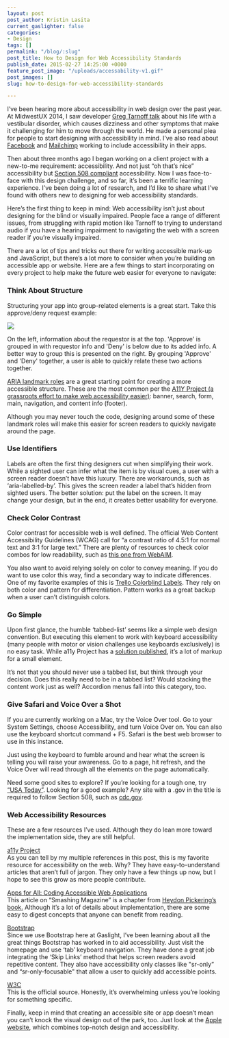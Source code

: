 ```yaml
---
layout: post
post_author: Kristin Lasita
current_gaslighter: false
categories:
- Design
tags: []
permalink: "/blog/:slug"
post_title: How to Design for Web Accessibility Standards
publish_date: 2015-02-27 14:25:00 +0000
feature_post_image: "/uploads/accessability-v1.gif"
post_images: []
slug: how-to-design-for-web-accessibility-standards

---
```

I’ve been hearing more about accessibility in web design over the past year. At MidwestUX 2014, I saw developer [Greg Tarnoff talk](https://vimeo.com/110360523) about his life with a vestibular disorder, which causes dizziness and other symptoms that make it challenging for him to move through the world. He made a personal plea for people to start designing with accessibility in mind. I’ve also read about [Facebook](http://www.wired.com/2015/02/meet-team-makes-possible-blind-use-facebook/) and [Mailchimp](http://theuxreader.com/) working to include accessibility in their apps. 

Then about three months ago I began working on a client project with a new-to-me requirement: accessibility. And not just “oh that’s nice” accessibility but [Section 508 compliant](http://www.section508.gov/) accessibility. Now I was face-to-face with this design challenge, and so far, it’s been a terrific learning experience. I’ve been doing a lot of research, and I’d like to share what I’ve found with others new to designing for web accessibility standards.

Here’s the first thing to keep in mind: Web accessibility isn’t just about designing for the blind or visually impaired. People face a range of different issues, from struggling with rapid motion like Tarnoff to trying to understand audio if you have a hearing impairment to navigating the web with a screen reader if you’re visually impaired.  

There are a lot of tips and tricks out there for writing accessible mark-up and JavaScript, but there’s a lot more to consider when you’re building an accessible app or website. Here are a few things to start incorporating on every project to help make the future web easier for everyone to navigate:

### Think About Structure
Structuring your app into group-related elements is a great start. Take this approve/deny request example:

![](https://gaslight-blog.s3.amazonaws.com/random-images/approvedeny-access-updated.jpg)

On the left, information about the requestor is at the top. 'Approve' is grouped in with requestor info and 'Deny' is below due to its added info. A better way to group this is presented on the right. By grouping 'Approve' and 'Deny' together, a user is able to quickly relate these two actions together.

[ARIA landmark roles](http://a11yproject.com/posts/aria-landmark-roles/) are a great starting point for creating a more accessible structure. These are the most common per the [A11Y Project (a grassroots effort to make web accessibility easier)](http://a11yproject.com/): banner, search, form, main, navigation, and content info (footer). 

Although you may never touch the code, designing around some of these landmark roles will make this easier for screen readers to quickly navigate around the page.

### Use Identifiers
Labels are often the first thing designers cut when simplifying their work. While a sighted user can infer what the item is by visual cues, a user with a screen reader doesn’t have this luxury. There are workarounds, such as ‘aria-labelled-by’. This gives the screen reader a label that’s hidden from sighted users. The better solution: put the label on the screen. It may change your design, but in the end, it creates better usability for everyone.

### Check Color Contrast
Color contrast for accessible web is well defined. The official Web Content Accessibility Guidelines (WCAG) call for “a contrast ratio of 4.5:1 for normal text and 3:1 for large text.” There are plenty of resources to check color combos for low readability, such as [this one from WebAIM](http://webaim.org/resources/contrastchecker/).

You also want to avoid relying solely on color to convey meaning. If you do want to use color this way, find a secondary way to indicate differences. One of my favorite examples of this is [Trello Colorblind Labels](http://littlebigdetails.com/post/35775193711/trello-color-blind-friendly-mode-makes). They rely on both color and pattern for differentiation. Pattern works as a great backup when a user can’t distinguish colors.

### Go Simple
Upon first glance, the humble ‘tabbed-list’ seems like a simple web design convention. But executing this element to work with keyboard accessibility (many people with motor or vision challenges use keyboards exclusively) is no easy task. While a11y Project has a [solution published](http://codepen.io/svinkle/pen/edmDF), it’s a lot of markup for a small element.

It’s not that you should never use a tabbed list, but think through your decision. Does this really need to be in a tabbed list? Would stacking the content work just as well? Accordion menus fall into this category, too.

### Give Safari and Voice Over a Shot
If you are currently working on a Mac, try the Voice Over tool. Go to your System Settings, choose Accessibility, and turn Voice Over on. You can also use the keyboard shortcut command + F5. Safari is the best web browser to use in this instance.

Just using the keyboard to fumble around and hear what the screen is telling you will raise your awareness. Go to a page, hit refresh, and the Voice Over will read through all the elements on the page automatically.

Need some good sites to explore? If you’re looking for a tough one, try [“USA Today”](http://www.usatoday.com/story/news/2015/02/23/inspiration-nation-frozen-commute/23893555/). Looking for a good example? Any site with a .gov in the title is required to follow Section 508, such as [cdc.gov](http://www.cdc.gov/).

### Web Accessibility Resources
These are a few resources I’ve used. Although they do lean more toward the implementation side, they are still helpful.

[a11y Project](http://a11yproject.com/)
<br>As you can tell by my multiple references in this post, this is my favorite resource for accessibility on the web. Why? They have easy-to-understand articles that aren’t full of jargon. They only have a few things up now, but I hope to see this grow as more people contribute.

[Apps for All: Coding Accessible Web Applications](http://www.smashingmagazine.com/2014/07/09/the-wai-forward/)
<br>This article on “Smashing Magazine” is a chapter from [Heydon Pickering’s book.]( https://shop.smashingmagazine.com/apps-for-all-coding-accessible-web-applications.html) Although it’s a lot of details about implementation, there are some easy to digest concepts that anyone can benefit from reading.

[Bootstrap](http://getbootstrap.com/)
<br>Since we use Bootstrap here at Gaslight, I’ve been learning about all the great things Bootstrap has worked in to aid accessibility. Just visit the homepage and use ‘tab’ keyboard navigation. They have done a great job integrating the ‘Skip Links’ method that helps screen readers avoid repetitive content. They also have accessibility only classes like "sr-only” and “sr-only-focusable" that allow a user to quickly add accessible points.

[W3C](http://www.w3.org/TR/WCAG20/)
<br>This is the official source. Honestly, it’s overwhelming unless you’re looking for something specific.

Finally, keep in mind that creating an accessible site or app doesn’t mean you can’t knock the visual design out of the park, too. Just look at the [Apple website](https://www.apple.com/), which combines top-notch design and accessibility.
